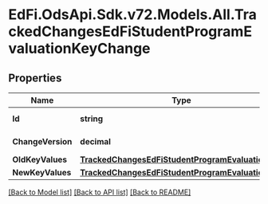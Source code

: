# EdFi.OdsApi.Sdk.v72.Models.All.TrackedChangesEdFiStudentProgramEvaluationKeyChange

## Properties

Name | Type | Description | Notes
------------ | ------------- | ------------- | -------------
**Id** | **string** | Resource identifier | [optional] 
**ChangeVersion** | **decimal** | Change version | [optional] 
**OldKeyValues** | [**TrackedChangesEdFiStudentProgramEvaluationKey**](TrackedChangesEdFiStudentProgramEvaluationKey.md) |  | [optional] 
**NewKeyValues** | [**TrackedChangesEdFiStudentProgramEvaluationKey**](TrackedChangesEdFiStudentProgramEvaluationKey.md) |  | [optional] 

[[Back to Model list]](../README.md#documentation-for-models) [[Back to API list]](../README.md#documentation-for-api-endpoints) [[Back to README]](../README.md)

